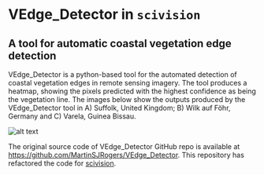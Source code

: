 # VEdge_Detector in `scivision`

## A tool for automatic coastal vegetation edge detection

VEdge_Detector is a python-based tool for the automated detection of coastal vegetation edges in remote sensing imagery. The tool produces a heatmap, showing the pixels predicted with the highest confidence as being the vegetation line. The images below show the outputs produced by the VEdge_Detector tool in A) Suffolk, United Kingdom; B) Wilk auf Föhr, Germany and C) Varela, Guinea Bissau. 

![alt text](https://github.com/MartinSJRogers/VEdge_Detector/blob/main/example_Images.png)

The original source code of VEdge_Detector GitHub repo is available at https://github.com/MartinSJRogers/VEdge_Detector. This repository has refactored the code for [scivision](https://github.com/alan-turing-institute/scivision).
